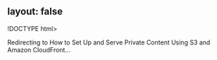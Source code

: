 layout: false
---
!DOCTYPE html>
<html>
	<head>
		<title>Redirecting to How to Set Up and Serve Private Content Using S3 and Amazon CloudFront</title>
  		<link rel="canonical" href="http://improve.dk/how-to-set-up-and-serve-private-content-using-s3/"/>
		<meta http-equiv="content-type" content="text/html; charset=utf-8" />
		<meta http-equiv="refresh" content="0;url=http://improve.dk/how-to-set-up-and-serve-private-content-using-s3/" />
	</head>
	<body>
		Redirecting to How to Set Up and Serve Private Content Using S3 and Amazon CloudFront...
	</body>
</html>